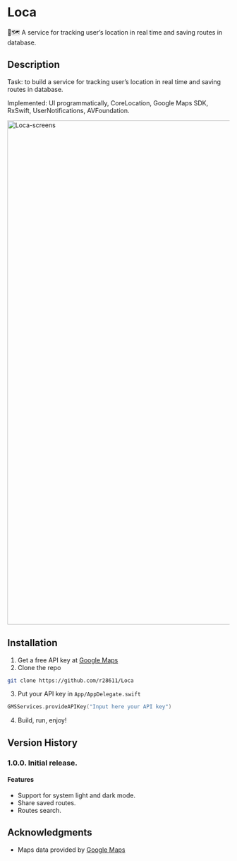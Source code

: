 # Loca

📍🗺 A service for tracking user’s location in real time and saving routes in database.

## Description

Task: to build a service for tracking user’s location in real time and saving routes in database.

Implemented: UI programmatically, CoreLocation, Google Maps SDK, RxSwift, UserNotifications, AVFoundation.


<p>
<img width="1141" alt="Loca-screens" src="https://user-images.githubusercontent.com/47301156/183531486-1a43df0a-9774-4249-a53d-a81b49e12a7b.png">
</p>

## Installation

1. Get a free API key at [Google Maps](https://mapsplatform.google.com)
2. Clone the repo
```sh
git clone https://github.com/r28611/Loca
```
3. Put your API key in `App/AppDelegate.swift`
```swift
GMSServices.provideAPIKey("Input here your API key")
```
4. Build, run, enjoy!

## Version History

### 1.0.0. Initial release.
#### Features

* Support for system light and dark mode.
* Share saved routes.
* Routes search.

## Acknowledgments

* Maps data provided by [Google Maps](https://mapsplatform.google.com)
